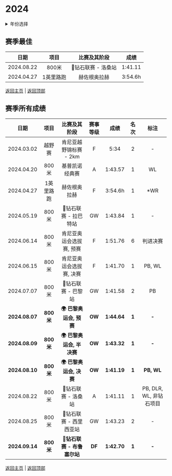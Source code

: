 # 2024

<details>
<summary>年份选择</summary>

- [2024](./2024.md)

- [2023](./2023.md)

- [2022](./2022.md)

- [2021](./2021.md)

</details>

## 赛季最佳

|    日期    |   项目    |    比赛及其阶段    |  成绩   |
| :--------: | :-------: | :----------------: | :-----: |
| 2024.08.22 |   800米   | 💎钻石联赛 - 洛桑站 | 1:41.11 |
| 2024.04.27 | 1英里路跑 |    赫佐根奥拉赫    | 3:54.6h |

[返回主页](../Profile.md) | [返回顶部](#2024)

## 赛季所有成绩

|      日期      |   项目    |             比赛及其阶段              | 赛事等级 |    成绩     | 名次  |          标注           |
| :------------: | :-------: | :-----------------------------------: | :------: | :---------: | :---: | :---------------------: |
|   2024.03.02   |  越野赛   |        肯尼亚越野锦标赛 - 2km         |    F     |    5:34     |   2   |            -            |
|   2024.04.20   |   800米   |            基普凯诺经典赛             |    A     |   1:43.57   |   1   |           WL            |
|   2024.04.27   | 1英里路跑 |             赫佐根奥拉赫              |    F     |   3:54.6h   |   1   |           *WR           |
|   2024.05.19   |   800米   |         💎钻石联赛 - 拉巴特站          |    GW    |   1:43.84   |   1   |            -            |
|   2024.06.14   |   800米   |       肯尼亚奥运会选拔赛, 预赛        |    F     |   1:51.76   |   6   |        判进决赛         |
|   2024.06.15   |   800米   |       肯尼亚奥运会选拔赛, 决赛        |    F     |   1:41.70   |   1   |         PB, WL          |
|   2024.07.07   |   800米   |          💎钻石联赛 - 巴黎站           |    GW    |   1:41.58   |   2   |           PB            |
| **2024.08.07** | **800米** |  **:earth_africa: 巴黎奥运会, 预赛**  |  **OW**  | **1:44.64** | **1** |          **-**          |
| **2024.08.09** | **800米** | **:earth_africa: 巴黎奥运会, 半决赛** |  **OW**  | **1:43.32** | **1** |          **-**          |
| **2024.08.10** | **800米** |  **:earth_africa: 巴黎奥运会, 决赛**  |  **OW**  | **1:41.19** | **1** |       **PB, WL**        |
|   2024.08.22   |   800米   |          💎钻石联赛 - 洛桑站           |    A     |   1:41.11   |   1   | PB, DLR, WL, 非钻石项目 |
|   2024.08.25   |   800米   |        💎钻石联赛 - 西里西亚站         |    GW    |   1:43.23   |   2   |            -            |
| **2024.09.14** | **800米** |      **💎钻石联赛 - 布鲁塞尔站**       |  **DF**  | **1:42.70** | **1** |          **-**          |

[返回主页](../Profile.md) | [返回顶部](#2024)
